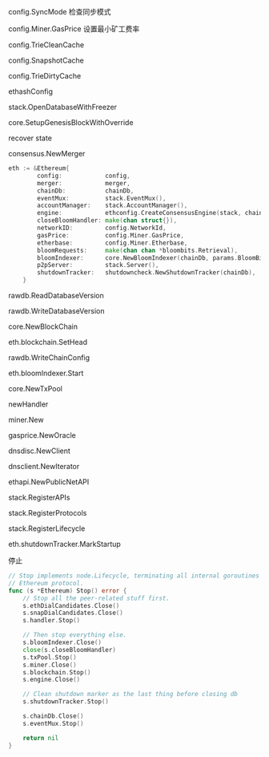 config.SyncMode 检查同步模式

config.Miner.GasPrice 设置最小矿工费率

config.TrieCleanCache

config.SnapshotCache

config.TrieDirtyCache

ethashConfig

stack.OpenDatabaseWithFreezer

core.SetupGenesisBlockWithOverride

recover state

consensus.NewMerger

```go
eth := &Ethereum{
        config:            config,
        merger:            merger,
        chainDb:           chainDb,
        eventMux:          stack.EventMux(),
        accountManager:    stack.AccountManager(),
        engine:            ethconfig.CreateConsensusEngine(stack, chainConfig, &ethashConfig, config.Miner.Notify, config.Miner.Noverify, chainDb),
        closeBloomHandler: make(chan struct{}),
        networkID:         config.NetworkId,
        gasPrice:          config.Miner.GasPrice,
        etherbase:         config.Miner.Etherbase,
        bloomRequests:     make(chan chan *bloombits.Retrieval),
        bloomIndexer:      core.NewBloomIndexer(chainDb, params.BloomBitsBlocks, params.BloomConfirms),
        p2pServer:         stack.Server(),
        shutdownTracker:   shutdowncheck.NewShutdownTracker(chainDb),
    }
```

rawdb.ReadDatabaseVersion

rawdb.WriteDatabaseVersion

core.NewBlockChain

eth.blockchain.SetHead

rawdb.WriteChainConfig

eth.bloomIndexer.Start

core.NewTxPool

newHandler

miner.New

gasprice.NewOracle

dnsdisc.NewClient

dnsclient.NewIterator

ethapi.NewPublicNetAPI

stack.RegisterAPIs

stack.RegisterProtocols

stack.RegisterLifecycle

eth.shutdownTracker.MarkStartup

停止

```go
// Stop implements node.Lifecycle, terminating all internal goroutines used by the
// Ethereum protocol.
func (s *Ethereum) Stop() error {
	// Stop all the peer-related stuff first.
	s.ethDialCandidates.Close()
	s.snapDialCandidates.Close()
	s.handler.Stop()

	// Then stop everything else.
	s.bloomIndexer.Close()
	close(s.closeBloomHandler)
	s.txPool.Stop()
	s.miner.Close()
	s.blockchain.Stop()
	s.engine.Close()

	// Clean shutdown marker as the last thing before closing db
	s.shutdownTracker.Stop()

	s.chainDb.Close()
	s.eventMux.Stop()

	return nil
}
```



